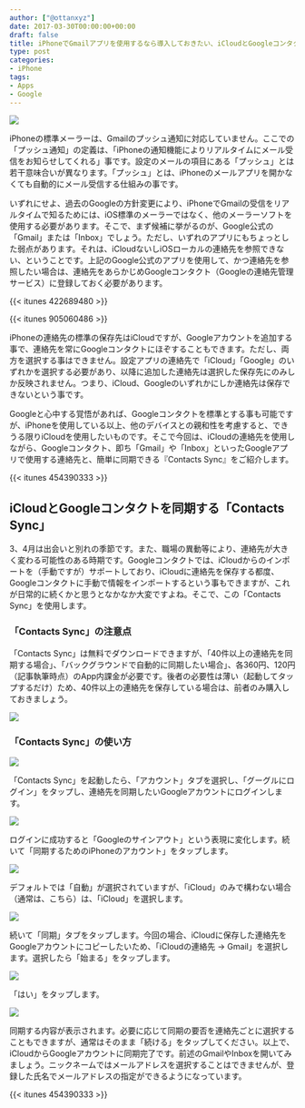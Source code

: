 ```yaml
---
author: ["@ottanxyz"]
date: 2017-03-30T00:00:00+00:00
draft: false
title: iPhoneでGmailアプリを使用するなら導入しておきたい、iCloudとGoogleコンタクトの連絡先を同期する『Contacts Sync』
type: post
categories:
- iPhone
tags:
- Apps
- Google
---
```


![](170330-58dce3d9d9fac.jpg)






iPhoneの標準メーラーは、Gmailのプッシュ通知に対応していません。ここでの「プッシュ通知」の定義は、「iPhoneの通知機能によりリアルタイムにメール受信をお知らせしてくれる」事です。設定のメールの項目にある「プッシュ」とは若干意味合いが異なります。「プッシュ」とは、iPhoneのメールアプリを開かなくても自動的にメール受信する仕組みの事です。





いずれにせよ、過去のGoogleの方針変更により、iPhoneでGmailの受信をリアルタイムで知るためには、iOS標準のメーラーではなく、他のメーラーソフトを使用する必要があります。そこで、まず候補に挙がるのが、Google公式の「Gmail」または「Inbox」でしょう。ただし、いずれのアプリにもちょっとした弱点があります。それは、iCloudないしiOSローカルの連絡先を参照できない、ということです。上記のGoogle公式のアプリを使用して、かつ連絡先を参照したい場合は、連絡先をあらかじめGoogleコンタクト（Googleの連絡先管理サービス）に登録しておく必要があります。



{{< itunes 422689480 >}}

{{< itunes 905060486 >}}



iPhoneの連絡先の標準の保存先はiCloudですが、Googleアカウントを追加する事で、連絡先を常にGoogleコンタクトにほぞすることもできます。ただし、両方を選択する事はできません。設定アプリの連絡先で「iCloud」「Google」のいずれかを選択する必要があり、以降に追加した連絡先は選択した保存先にのみしか反映されません。つまり、iCloud、Googleのいずれかにしか連絡先は保存できないという事です。





Googleと心中する覚悟があれば、Googleコンタクトを標準とする事も可能ですが、iPhoneを使用している以上、他のデバイスとの親和性を考慮すると、できうる限りiCloudを使用したいものです。そこで今回は、iCloudの連絡先を使用しながら、Googleコンタクト、即ち「Gmail」や「Inbox」といったGoogleアプリで使用する連絡先と、簡単に同期できる『Contacts Sync』をご紹介します。



{{< itunes 454390333 >}}



## iCloudとGoogleコンタクトを同期する「Contacts Sync」





3、4月は出会いと別れの季節です。また、職場の異動等により、連絡先が大きく変わる可能性のある時期です。Googleコンタクトでは、iCloudからのインポートを（手動ですが）サポートしており、iCloudに連絡先を保存する都度、Googleコンタクトに手動で情報をインポートするという事もできますが、これが日常的に続くかと思うとなかなか大変ですよね。そこで、この「Contacts Sync」を使用します。





### 「Contacts Sync」の注意点





「Contacts Sync」は無料でダウンロードできますが、「40件以上の連絡先を同期する場合」、「バックグラウンドで自動的に同期したい場合」、各360円、120円（記事執筆時点）のApp内課金が必要です。後者の必要性は薄い（起動してタップするだけ）ため、40件以上の連絡先を保存している場合は、前者のみ購入しておきましょう。





![](170330-58dce321ee292.jpg)






### 「Contacts Sync」の使い方





![](170330-58dce341a40a7.jpg)






「Contacts Sync」を起動したら、「アカウント」タブを選択し、「グーグルにログイン」をタップし、連絡先を同期したいGoogleアカウントにログインします。





![](170330-58dce34ec316f.jpg)






ログインに成功すると「Googleのサインアウト」という表現に変化します。続いて「同期するためのiPhoneのアカウント」をタップします。





![](170330-58dce35cb016f.jpg)






デフォルトでは「自動」が選択されていますが、「iCloud」のみで構わない場合（通常は、こちら）は、「iCloud」を選択します。





![](170330-58dce3624819e.jpg)






続いて「同期」タブをタップします。今回の場合、iCloudに保存した連絡先をGoogleアカウントにコピーしたいため、「iCloudの連絡先 -> Gmail」を選択します。選択したら「始まる」をタップします。





![](170330-58dce3700a9f1.jpg)






「はい」をタップします。





![](170330-58dce375a85a3.jpg)






同期する内容が表示されます。必要に応じて同期の要否を連絡先ごとに選択することもできますが、通常はそのまま「続ける」をタップしてください。以上で、iCloudからGoogleアカウントに同期完了です。前述のGmailやInboxを開いてみましょう。ニックネームではメールアドレスを選択することはできませんが、登録した氏名でメールアドレスの指定ができるようになっています。



{{< itunes 454390333 >}}
